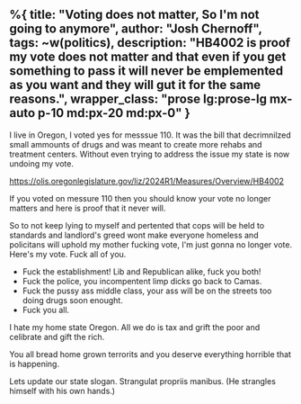 %{
  title: "Voting does not matter, So I'm not going to anymore",
  author: "Josh Chernoff",
  tags: ~w(politics),
  description: "HB4002 is proof my vote does not matter and that even if you get something to pass it will never be emplemented as you want and they will gut it for the same reasons.",
  wrapper_class: "prose lg:prose-lg mx-auto p-10 md:px-20 md:px-0"
}
---

I live in Oregon, I voted yes for messsue 110. It was the bill that decrimnilzed small ammounts of drugs and was meant to create more rehabs and treatment centers. Without even trying to address the issue my state is now undoing my vote. 

https://olis.oregonlegislature.gov/liz/2024R1/Measures/Overview/HB4002

If you voted on messure 110 then you should know your vote no longer matters and here is proof that it never will. 

So to not keep lying to myself and pertented that cops will be held to standards and landlord's greed wont make everyone homeless and policitans will uphold my mother fucking vote, I'm just gonna no longer vote. Here's my vote. Fuck all of you.

* Fuck the establishment! Lib and Republican alike, fuck you both!
* Fuck the police, you incompentent limp dicks go back to Camas.
* Fuck the pussy ass middle class, your ass will be on the streets too doing drugs soon enought.
* Fuck you all. 

I hate my home state Oregon. All we do is tax and grift the poor and celibrate and gift the rich.

You all bread home grown terrorits and you deserve everything horrible that is happening.

Lets update our state slogan.
Strangulat propriis manibus. (He strangles himself with his own hands.)